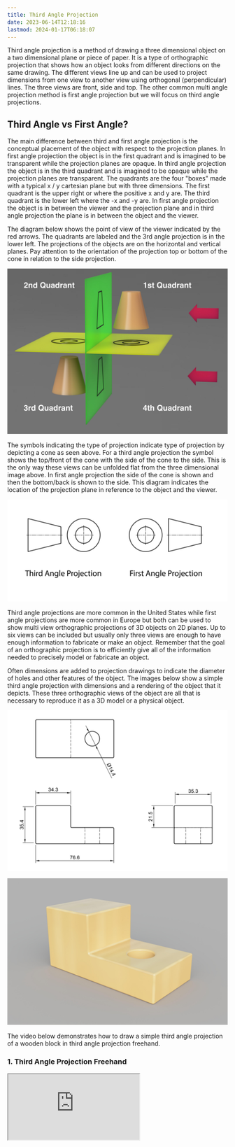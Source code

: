 ```yaml
---
title: Third Angle Projection
date: 2023-06-14T12:18:16
lastmod: 2024-01-17T06:18:07
---
```


Third angle projection is a method of drawing a three dimensional object on a two dimensional plane or piece of paper. It is a type of orthographic projection that shows how an object looks from different directions on the same drawing. The different views line up and can be used to project dimensions from one view to another view using orthogonal (perpendicular) lines. The three views are front, side and top. The other common multi angle projection method is first angle projection but we will focus on third angle projections.

## Third Angle vs First Angle?

The main difference between third and first angle projection is the conceptual placement of the object with respect to the projection planes. In first angle projection the object is in the first quadrant and is imagined to be transparent while the projection planes are opaque. In third angle projection the object is in the third quadrant and is imagined to be opaque while the projection planes are transparent. The quadrants are the four "boxes" made with a typical x / y cartesian plane but with three dimensions. The first quadrant is the upper right or where the positive x and y are. The third quadrant is the lower left where the -x and -y are. In first angle projection the object is in between the viewer and the projection plane and in third angle projection the plane is in between the object and the viewer.

The diagram below shows the point of view of the viewer indicated by the red arrows. The quadrants are labeled and the 3rd angle projection is in the lower left. The projections of the objects are on the horizontal and vertical planes. Pay attention to the orientation of the projection top or bottom of the cone in relation to the side projection.

[![First and Third Angle Projections](attachments/20230111-First-and-Third-Angle-Projection-Quadrants-Rendering-Annotated-Jimmy-Kuehnle-small.jpg)](attachments/20230111-First-and-Third-Angle-Projection-Quadrants-Rendering-Annotated-Jimmy-Kuehnle.png)

The symbols indicating the type of projection indicate type of projection by depicting a cone as seen above. For a third angle projection the symbol shows the top/front of the cone with the side of the cone to the side. This is the only way these views can be unfolded flat from the three dimensional image above. In first angle projection the side of the cone is shown and then the bottom/back is shown to the side. This diagram indicates the location of the projection plane in reference to the object and the viewer.

[![First and Third Angle Projection Symbols](attachments/20230111-First-and-Third-Angle-Projection-Symbols-Jimmy-Kuehnle.jpg)](attachments/20230111-First-and-Third-Angle-Projection-Symbols-Jimmy-Kuehnle.jpg)

Third angle projections are more common in the United States while first angle projections are more common in Europe but both can be used to show multi view orthographic projections of 3D objects on 2D planes. Up to six views can be included but usually only three views are enough to have enough information to fabricate or make an object. Remember that the goal of an orthographic projection is to efficiently give all of the information needed to precisely model or fabricate an object.

Often dimensions are added to projection drawings to indicate the diameter of holes and other features of the object. The images below show a simple third angle projection with dimensions and a rendering of the object that it depicts. These three orthographic views of the object are all that is necessary to reproduce it as a 3D model or a physical object.

<div class="gallery-grid">

[![Example Third Angle Projection](attachments/20220111-Third-Angle-Projection-Example-Jimmy-Kuehnle.jpg)](attachments/20220111-Third-Angle-Projection-Example-Jimmy-Kuehnle.jpg)

[![Example Object](attachments/20220111-Third-Angle-Projection-Example-Object-Jimmy-Kuehnle.jpg)](attachments/20220111-Third-Angle-Projection-Example-Object-Jimmy-Kuehnle.png)

</div>

The video below demonstrates how to draw a simple third angle projection of a wooden block in third angle projection freehand.

<div class="tutorial-video-grid">
<div class="video-card">

### 1. Third Angle Projection Freehand

<div class="iframe-16-9-container"><iframe class="youTubeIframe" src="https://www.youtube.com/embed/0SdWqEYKYrI" width="300" height="150" allowfullscreen="allowfullscreen"></iframe></div>

</div>
</div>
